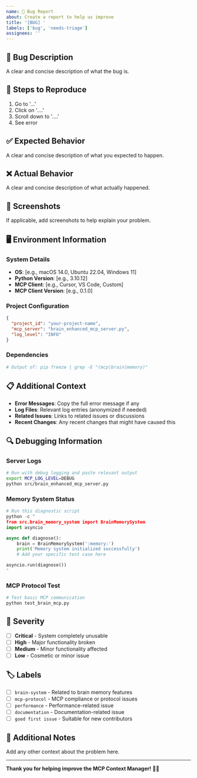 ```yaml
---
name: 🐛 Bug Report
about: Create a report to help us improve
title: '[BUG] '
labels: ['bug', 'needs-triage']
assignees: ''
---
```


## 🐛 **Bug Description**

A clear and concise description of what the bug is.

## 🔄 **Steps to Reproduce**

1. Go to '...'
2. Click on '....'
3. Scroll down to '....'
4. See error

## ✅ **Expected Behavior**

A clear and concise description of what you expected to happen.

## ❌ **Actual Behavior**

A clear and concise description of what actually happened.

## 📸 **Screenshots**

If applicable, add screenshots to help explain your problem.

## 🖥️ **Environment Information**

### **System Details**

- **OS**: [e.g., macOS 14.0, Ubuntu 22.04, Windows 11]
- **Python Version**: [e.g., 3.10.12]
- **MCP Client**: [e.g., Cursor, VS Code, Custom]
- **MCP Client Version**: [e.g., 0.1.0]

### **Project Configuration**

```json
{
  "project_id": "your-project-name",
  "mcp_server": "brain_enhanced_mcp_server.py",
  "log_level": "INFO"
}
```

### **Dependencies**

```bash
# Output of: pip freeze | grep -E "(mcp|brain|memory)"
```

## 📋 **Additional Context**

- **Error Messages**: Copy the full error message if any
- **Log Files**: Relevant log entries (anonymized if needed)
- **Related Issues**: Links to related issues or discussions
- **Recent Changes**: Any recent changes that might have caused this

## 🔍 **Debugging Information**

### **Server Logs**

```bash
# Run with debug logging and paste relevant output
export MCP_LOG_LEVEL=DEBUG
python src/brain_enhanced_mcp_server.py
```

### **Memory System Status**

```python
# Run this diagnostic script
python -c "
from src.brain_memory_system import BrainMemorySystem
import asyncio

async def diagnose():
    brain = BrainMemorySystem(':memory:')
    print('Memory system initialized successfully')
    # Add your specific test case here

asyncio.run(diagnose())
"
```

### **MCP Protocol Test**

```bash
# Test basic MCP communication
python test_brain_mcp.py
```

## 🎯 **Severity**

- [ ] **Critical** - System completely unusable
- [ ] **High** - Major functionality broken
- [ ] **Medium** - Minor functionality affected
- [ ] **Low** - Cosmetic or minor issue

## 🏷️ **Labels**

- [ ] `brain-system` - Related to brain memory features
- [ ] `mcp-protocol` - MCP compliance or protocol issues
- [ ] `performance` - Performance-related issue
- [ ] `documentation` - Documentation-related issue
- [ ] `good first issue` - Suitable for new contributors

## 📝 **Additional Notes**

Add any other context about the problem here.

---

**Thank you for helping improve the MCP Context Manager!** 🧠✨

